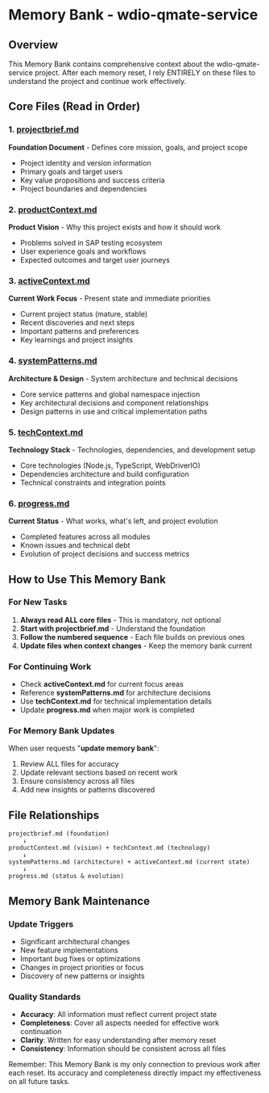 # Memory Bank - wdio-qmate-service

## Overview
This Memory Bank contains comprehensive context about the wdio-qmate-service project. After each memory reset, I rely ENTIRELY on these files to understand the project and continue work effectively.

## Core Files (Read in Order)

### 1. [projectbrief.md](./projectbrief.md)
**Foundation Document** - Defines core mission, goals, and project scope
- Project identity and version information
- Primary goals and target users
- Key value propositions and success criteria
- Project boundaries and dependencies

### 2. [productContext.md](./productContext.md)
**Product Vision** - Why this project exists and how it should work
- Problems solved in SAP testing ecosystem
- User experience goals and workflows
- Expected outcomes and target user journeys

### 3. [activeContext.md](./activeContext.md)
**Current Work Focus** - Present state and immediate priorities
- Current project status (mature, stable)
- Recent discoveries and next steps
- Important patterns and preferences
- Key learnings and project insights

### 4. [systemPatterns.md](./systemPatterns.md)
**Architecture & Design** - System architecture and technical decisions
- Core service patterns and global namespace injection
- Key architectural decisions and component relationships
- Design patterns in use and critical implementation paths

### 5. [techContext.md](./techContext.md)
**Technology Stack** - Technologies, dependencies, and development setup
- Core technologies (Node.js, TypeScript, WebDriverIO)
- Dependencies architecture and build configuration
- Technical constraints and integration points

### 6. [progress.md](./progress.md)
**Current Status** - What works, what's left, and project evolution
- Completed features across all modules
- Known issues and technical debt
- Evolution of project decisions and success metrics

## How to Use This Memory Bank

### For New Tasks
1. **Always read ALL core files** - This is mandatory, not optional
2. **Start with projectbrief.md** - Understand the foundation
3. **Follow the numbered sequence** - Each file builds on previous ones
4. **Update files when context changes** - Keep the memory bank current

### For Continuing Work
- Check **activeContext.md** for current focus areas
- Reference **systemPatterns.md** for architecture decisions
- Use **techContext.md** for technical implementation details
- Update **progress.md** when major work is completed

### For Memory Bank Updates
When user requests "**update memory bank**":
1. Review ALL files for accuracy
2. Update relevant sections based on recent work
3. Ensure consistency across all files
4. Add new insights or patterns discovered

## File Relationships
```
projectbrief.md (foundation)
    ↓
productContext.md (vision) + techContext.md (technology)
    ↓
systemPatterns.md (architecture) + activeContext.md (current state)
    ↓
progress.md (status & evolution)
```

## Memory Bank Maintenance

### Update Triggers
- Significant architectural changes
- New feature implementations
- Important bug fixes or optimizations
- Changes in project priorities or focus
- Discovery of new patterns or insights

### Quality Standards
- **Accuracy**: All information must reflect current project state
- **Completeness**: Cover all aspects needed for effective work continuation
- **Clarity**: Written for easy understanding after memory reset
- **Consistency**: Information should be consistent across all files

Remember: This Memory Bank is my only connection to previous work after each reset. Its accuracy and completeness directly impact my effectiveness on all future tasks.
